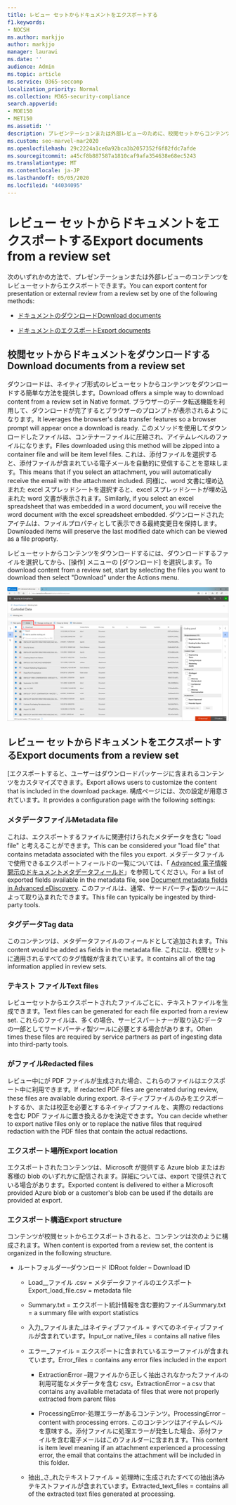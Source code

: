 ```yaml
---
title: レビュー セットからドキュメントをエクスポートする
f1.keywords:
- NOCSH
ms.author: markjjo
author: markjjo
manager: laurawi
ms.date: ''
audience: Admin
ms.topic: article
ms.service: O365-seccomp
localization_priority: Normal
ms.collection: M365-security-compliance
search.appverid:
- MOE150
- MET150
ms.assetid: ''
description: プレゼンテーションまたは外部レビューのために、校閲セットからコンテンツを選択してエクスポートまたはダウンロードする方法について説明します。
ms.custom: seo-marvel-mar2020
ms.openlocfilehash: 29c2224a1ce0a92bca3b2057352f6f82fdc7afde
ms.sourcegitcommit: a45cf8b887587a1810caf9afa354638e68ec5243
ms.translationtype: MT
ms.contentlocale: ja-JP
ms.lasthandoff: 05/05/2020
ms.locfileid: "44034095"
---
```

# <a name="export-documents-from-a-review-set"></a><span data-ttu-id="07080-103">レビュー セットからドキュメントをエクスポートする</span><span class="sxs-lookup"><span data-stu-id="07080-103">Export documents from a review set</span></span>

<span data-ttu-id="07080-104">次のいずれかの方法で、プレゼンテーションまたは外部レビューのコンテンツをレビューセットからエクスポートできます。</span><span class="sxs-lookup"><span data-stu-id="07080-104">You can export content for presentation or external review from a review set by one of the following methods:</span></span>

- [<span data-ttu-id="07080-105">ドキュメントのダウンロード</span><span class="sxs-lookup"><span data-stu-id="07080-105">Download documents</span></span>](#download-documents-from-a-review-set)
 
- [<span data-ttu-id="07080-106">ドキュメントのエクスポート</span><span class="sxs-lookup"><span data-stu-id="07080-106">Export documents</span></span>](#export-documents-from-a-review-set)

## <a name="download-documents-from-a-review-set"></a><span data-ttu-id="07080-107">校閲セットからドキュメントをダウンロードする</span><span class="sxs-lookup"><span data-stu-id="07080-107">Download documents from a review set</span></span>

<span data-ttu-id="07080-108">ダウンロードは、ネイティブ形式のレビューセットからコンテンツをダウンロードする簡単な方法を提供します。</span><span class="sxs-lookup"><span data-stu-id="07080-108">Download offers a simple way to download content from a review set in Native format.</span></span> <span data-ttu-id="07080-109">ブラウザーのデータ転送機能を利用して、ダウンロードが完了するとブラウザーのプロンプトが表示されるようになります。</span><span class="sxs-lookup"><span data-stu-id="07080-109">It leverages the browser's data transfer features so a browser prompt will appear once a download is ready.</span></span> <span data-ttu-id="07080-110">このメソッドを使用してダウンロードしたファイルは、コンテナーファイルに圧縮され、アイテムレベルのファイルになります。</span><span class="sxs-lookup"><span data-stu-id="07080-110">Files downloaded using this method will be zipped into a container file and will be item level files.</span></span> <span data-ttu-id="07080-111">これは、添付ファイルを選択すると、添付ファイルが含まれている電子メールを自動的に受信することを意味します。</span><span class="sxs-lookup"><span data-stu-id="07080-111">This means that if you select an attachment, you will automatically receive the email with the attachment included.</span></span> <span data-ttu-id="07080-112">同様に、word 文書に埋め込まれた excel スプレッドシートを選択すると、excel スプレッドシートが埋め込まれた word 文書が表示されます。</span><span class="sxs-lookup"><span data-stu-id="07080-112">Similarly, if you select an excel spreadsheet that was embedded in a word document, you will receive the word document with the excel spreadsheet embedded.</span></span> <span data-ttu-id="07080-113">ダウンロードされたアイテムは、ファイルプロパティとして表示できる最終変更日を保持します。</span><span class="sxs-lookup"><span data-stu-id="07080-113">Downloaded items will preserve the last modified date which can be viewed as a file property.</span></span>

<span data-ttu-id="07080-114">レビューセットからコンテンツをダウンロードするには、ダウンロードするファイルを選択してから、[操作] メニューの [ダウンロード] を選択します。</span><span class="sxs-lookup"><span data-stu-id="07080-114">To download content from a review set, start by selecting the files you want to download then select "Download" under the Actions menu.</span></span>

![コンピューターの説明のスクリーンショットが自動的に生成される](../media/eDiscoDownload.png)

## <a name="export-documents-from-a-review-set"></a><span data-ttu-id="07080-116">レビュー セットからドキュメントをエクスポートする</span><span class="sxs-lookup"><span data-stu-id="07080-116">Export documents from a review set</span></span>

<span data-ttu-id="07080-117">[エクスポートすると、ユーザーはダウンロードパッケージに含まれるコンテンツをカスタマイズできます。</span><span class="sxs-lookup"><span data-stu-id="07080-117">Export allows users to customize the content that is included in the download package.</span></span> <span data-ttu-id="07080-118">構成ページには、次の設定が用意されています。</span><span class="sxs-lookup"><span data-stu-id="07080-118">It provides a configuration page with the following settings:</span></span>

### <a name="metadata-file"></a><span data-ttu-id="07080-119">メタデータファイル</span><span class="sxs-lookup"><span data-stu-id="07080-119">Metadata file</span></span>

<span data-ttu-id="07080-120">これは、エクスポートするファイルに関連付けられたメタデータを含む "load file" と考えることができます。</span><span class="sxs-lookup"><span data-stu-id="07080-120">This can be considered your "load file" that contains metadata associated with the files you export.</span></span> <span data-ttu-id="07080-121">メタデータファイルで使用できるエクスポートフィールドの一覧については、「 [Advanced 電子情報開示のドキュメントメタデータフィールド](document-metadata-fields-in-Advanced-eDiscovery.md)」を参照してください。</span><span class="sxs-lookup"><span data-stu-id="07080-121">For a list of exported fields available in the metadata file, see [Document metadata fields in Advanced eDiscovery](document-metadata-fields-in-Advanced-eDiscovery.md).</span></span> <span data-ttu-id="07080-122">このファイルは、通常、サードパーティ製のツールによって取り込まれたできます。</span><span class="sxs-lookup"><span data-stu-id="07080-122">This file can typically be ingested by third-party tools.</span></span>

### <a name="tag-data"></a><span data-ttu-id="07080-123">タグデータ</span><span class="sxs-lookup"><span data-stu-id="07080-123">Tag data</span></span>

<span data-ttu-id="07080-124">このコンテンツは、メタデータファイルのフィールドとして追加されます。</span><span class="sxs-lookup"><span data-stu-id="07080-124">This content would be added as fields in the metadata file.</span></span> <span data-ttu-id="07080-125">これには、校閲セットに適用されるすべてのタグ情報が含まれています。</span><span class="sxs-lookup"><span data-stu-id="07080-125">It contains all of the tag information applied in review sets.</span></span>

### <a name="text-files"></a><span data-ttu-id="07080-126">テキスト ファイル</span><span class="sxs-lookup"><span data-stu-id="07080-126">Text files</span></span>

<span data-ttu-id="07080-127">レビューセットからエクスポートされたファイルごとに、テキストファイルを生成できます。</span><span class="sxs-lookup"><span data-stu-id="07080-127">Text files can be generated for each file exported from a review set.</span></span> <span data-ttu-id="07080-128">これらのファイルは、多くの場合、サービスパートナーが取り込むデータの一部としてサードパーティ製ツールに必要とする場合があります。</span><span class="sxs-lookup"><span data-stu-id="07080-128">Often times these files are required by service partners as part of ingesting data into third-party tools.</span></span>

### <a name="redacted-files"></a><span data-ttu-id="07080-129">がファイル</span><span class="sxs-lookup"><span data-stu-id="07080-129">Redacted files</span></span>

<span data-ttu-id="07080-130">レビュー中にが PDF ファイルが生成された場合、これらのファイルはエクスポート中に利用できます。</span><span class="sxs-lookup"><span data-stu-id="07080-130">If redacted PDF files are generated during review, these files are available during export.</span></span> <span data-ttu-id="07080-131">ネイティブファイルのみをエクスポートするか、または校正を必要とするネイティブファイルを、実際の redactions を含む PDF ファイルに置き換えるかを決定できます。</span><span class="sxs-lookup"><span data-stu-id="07080-131">You can decide whether to export native files only or to replace the native files that required redaction with the PDF files that contain the actual redactions.</span></span>

### <a name="export-location"></a><span data-ttu-id="07080-132">エクスポート場所</span><span class="sxs-lookup"><span data-stu-id="07080-132">Export location</span></span>

<span data-ttu-id="07080-133">エクスポートされたコンテンツは、Microsoft が提供する Azure blob またはお客様の blob のいずれかに配信されます。詳細については、export で提供されている場合があります。</span><span class="sxs-lookup"><span data-stu-id="07080-133">Exported content is delivered to either a Microsoft provided Azure blob or a customer's blob can be used if the details are provided at export.</span></span>

### <a name="export-structure"></a><span data-ttu-id="07080-134">エクスポート構造</span><span class="sxs-lookup"><span data-stu-id="07080-134">Export structure</span></span>

<span data-ttu-id="07080-135">コンテンツが校閲セットからエクスポートされると、コンテンツは次のように構成されます。</span><span class="sxs-lookup"><span data-stu-id="07080-135">When content is exported from a review set, the content is organized in the following structure.</span></span>

  - <span data-ttu-id="07080-136">ルートフォルダー–ダウンロード ID</span><span class="sxs-lookup"><span data-stu-id="07080-136">Root folder – Download ID</span></span>
    
      - <span data-ttu-id="07080-137">Load\_\_ファイル .csv = メタデータファイルのエクスポート</span><span class="sxs-lookup"><span data-stu-id="07080-137">Export\_load\_file.csv = metadata file</span></span>
    
      - <span data-ttu-id="07080-138">Summary.txt = エクスポート統計情報を含む要約ファイル</span><span class="sxs-lookup"><span data-stu-id="07080-138">Summary.txt = a summary file with export statistics</span></span>
    
      - <span data-ttu-id="07080-139">入力\_ファイルまた\_はネイティブファイル = すべてのネイティブファイルが含まれています。</span><span class="sxs-lookup"><span data-stu-id="07080-139">Input\_or native\_files = contains all native files</span></span>
    
      - <span data-ttu-id="07080-140">エラー\_ファイル = エクスポートに含まれているエラーファイルが含まれています。</span><span class="sxs-lookup"><span data-stu-id="07080-140">Error\_files = contains any error files included in the export</span></span>
        
          - <span data-ttu-id="07080-141">ExtractionError –親ファイルから正しく抽出されなかったファイルの利用可能なメタデータを含む csv。</span><span class="sxs-lookup"><span data-stu-id="07080-141">ExtractionError – a csv that contains any available metadata of files that were not properly extracted from parent files</span></span>
        
          - <span data-ttu-id="07080-142">ProcessingError-処理エラーがあるコンテンツ。</span><span class="sxs-lookup"><span data-stu-id="07080-142">ProcessingError – content with processing errors.</span></span> <span data-ttu-id="07080-143">このコンテンツはアイテムレベルを意味する。添付ファイルに処理エラーが発生した場合、添付ファイルを含む電子メールはこのフォルダーに含まれます。</span><span class="sxs-lookup"><span data-stu-id="07080-143">This content is item level meaning if an attachment experienced a processing error, the email that contains the attachment will be included in this folder.</span></span>
    
      - <span data-ttu-id="07080-144">抽出\_さ\_れたテキストファイル = 処理時に生成されたすべての抽出済みテキストファイルが含まれています。</span><span class="sxs-lookup"><span data-stu-id="07080-144">Extracted\_text\_files = contains all of the extracted text files generated at processing.</span></span>
